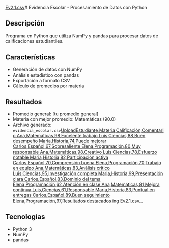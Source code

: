 [Ev2.1.csv](https://github.com/user-attachments/files/22656546/Ev2.1.csv)# Evidencia Escolar - Procesamiento de Datos con Python

## Descripción
Programa en Python que utiliza NumPy y pandas para procesar datos de calificaciones estudiantiles.

## Características
- Generación de datos con NumPy
- Análisis estadístico con pandas
- Exportación a formato CSV
- Cálculo de promedios por materia

## Resultados
- Promedio general: [tu promedio general]
- Materia con mejor promedio: Matemáticas (90.0)
- Archivo generado: `evidencia_escolar.csv`[UploadEstudiante,Materia,Calificación,Comentario
Ana,Matemáticas,98,Excelente trabajo
Luis,Ciencias,88,Buen desempeño
Maria,Historia,74,Puede mejorar
Carlos,Español,67,Sobresaliente
Elena,Programación,80,Muy responsable
Ana,Matemáticas,98,Creativo
Luis,Ciencias,78,Esfuerzo notable
Maria,Historia,82,Participación activa
Carlos,Español,70,Comprensión buena
Elena,Programación,70,Trabajo en equipo
Ana,Matemáticas,83,Análisis crítico
Luis,Ciencias,95,Investigación completa
Maria,Historia,99,Presentación clara
Carlos,Español,83,Dominio del tema
Elena,Programación,62,Atención en clase
Ana,Matemáticas,81,Mejora continua
Luis,Ciencias,61,Responsable
Maria,Historia,83,Puntual en entregas
Carlos,Español,89,Buen seguimiento
Elena,Programación,97,Resultados destacados
ing Ev2.1.csv…]()


## Tecnologías
- Python 3
- NumPy
- pandas
